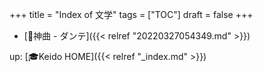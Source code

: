 +++
title = "Index of 文学"
tags = ["TOC"]
draft = false
+++

-   [📝神曲 - ダンテ]({{< relref "20220327054349.md" >}})

up: [🎓Keido HOME]({{< relref "_index.md" >}})
